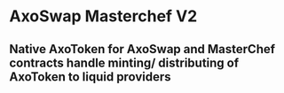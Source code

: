 # AxoSwap Masterchef V2



## Native AxoToken for AxoSwap and MasterChef contracts handle minting/ distributing of AxoToken to liquid providers
